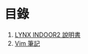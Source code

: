 # 目錄

1. [LYNX INDOOR2 說明書](lynx-indoor2-1/untitled.md)
2. [Vim 筆記](vim/pu-tong-mo-shi-zhi-ling.md)









